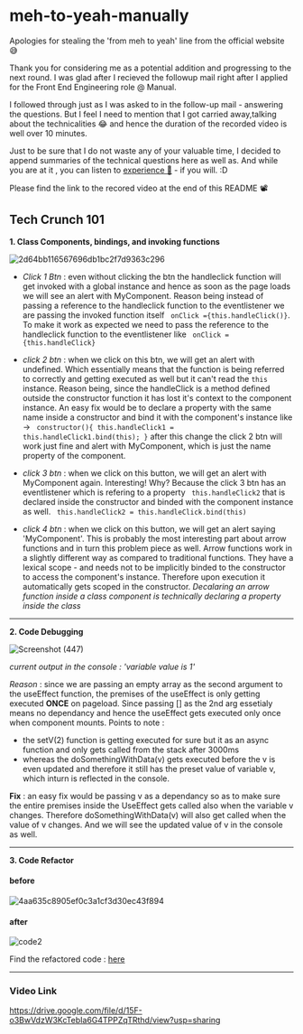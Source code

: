 # meh-to-yeah-manually
Apologies for stealing the 'from meh to yeah' line from the official website 😅

Thank you for considering me as a potential addition and progressing to the next round. I was glad after I recieved the followup mail right after I applied for the Front End Engineering role @ Manual.

I followed through just as I was asked to in the follow-up mail - answering the questions. But I feel I need to mention that I got carried away,talking about the technicalities 😂 and hence the duration of the recorded video is well over 10 minutes.

Just to be sure that I do not waste any of your valuable time, I decided to append summaries of the technical questions here as well as. 
And while you are at it , you can listen to [experience 🎵](https://www.youtube.com/watch?v=_VONMkKkdf4) - if you will. :D

Please find the link to the recored video at the end of this README 📽

## Tech Crunch 101

**1. Class Components, bindings, and invoking functions**

![2d64bb116567696db1bc2f7d9363c296](https://user-images.githubusercontent.com/74761990/137496032-2057e2c0-49a3-40c1-a156-99ddbc56515f.png)
- *Click 1 Btn* : even without clicking the btn the handleclick function will get invoked with a global instance and hence as soon as the page loads we will see an alert with MyComponent. Reason being instead of passing a reference to the handleclick function to the eventlistener we are passing the invoked function itself ``` onClick ={this.handleClick()}```. To make it work as expected we need to pass the reference to the handleclick function to the eventlistener like ``` onClick = {this.handleClick}```

- *click 2 btn* : when we click on this btn, we will get an alert with undefined. Which essentially means that the function is being referred to correctly and getting executed as well but it can't read the ```this ``` instance. Reason being, since the handleClick is a method defined outside the constructor function it has lost it's context to the component instance. An easy fix would be to declare a property with the same name inside a constructor and bind it with the component's instance like -> ``` constructor(){
 this.handleClick1 = this.handleClick1.bind(this);
}``` 
after this change the click 2 btn will work just fine and alert with MyComponent, which is just the name property of the component.

- *click 3 btn* : when we click on this button, we will get an alert with MyComponent again. Interesting! Why? Because the click 3 btn has an eventlistener which is refering to a property ``` this.handleClick2``` that is declared inside the constructor and binded with the component instance as well. ``` this.handleClick2 = this.handleClick.bind(this)```

- *click 4 btn* : when we click on this button, we will get an alert saying 'MyComponent'. This is probably the most interesting part about arrow functions and in turn this problem piece as well. Arrow functions work in a slightly different way as compared to traditional functions.
They have a lexical scope - and needs not to be implicitly binded to the constructor to access the component's instance. Therefore upon execution it automatically gets scoped in the constructor. *Decalaring an arrow function inside a class component is technically declaring a property inside the class*

***

**2. Code Debugging**

![Screenshot (447)](https://user-images.githubusercontent.com/74761990/137500280-dd545d52-6970-4a8e-badd-34e2476e772d.png)

*current output in the console : 'variable value is 1'*

*Reason* : since we are passing an empty array as the second argument to the useEffect function, the premises of the useEffect is only getting executed **ONCE** on pageload. Since passing [] as the 2nd arg essetialy means no dependancy and hence the useEffect gets executed only once when component mounts. Points to note :
- the setV(2) function is getting executed for sure but it as an async function and only gets called from the stack after 3000ms
- whereas the doSomethingWithData(v) gets executed before the v is even updated and therefore it still has the preset value of variable v, which inturn is reflected in the console.

**Fix** : an easy fix would be passing v as a dependancy so as to make sure the entire premises inside the UseEffect gets called also when the variable v changes. Therefore doSomethingWithData(v) will also get called when the value of v changes. And we will see the updated value of v in the console as well.

***

**3. Code Refactor** 
#### before
![4aa635c8905ef0c3a1cf3d30ec43f894](https://user-images.githubusercontent.com/74761990/137502837-b828590d-178e-422e-86ac-5139e976503b.png)

#### after 
![code2](https://user-images.githubusercontent.com/74761990/137506022-80009a9a-d0e9-4192-958f-e4476602f181.png)


Find the refactored code : [here](https://codesandbox.io/s/fragrant-silence-zkpb9?file=/src/App.js)

***

### Video Link 
https://drive.google.com/file/d/15F-o3BwVdzW3KcTebIa6G4TPPZqTRthd/view?usp=sharing






